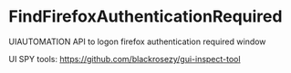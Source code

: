 # FindFirefoxAuthenticationRequired
UIAUTOMATION API to logon firefox authentication required window

UI SPY tools:
https://github.com/blackrosezy/gui-inspect-tool
